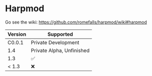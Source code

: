# Harpmod

Go see the wiki: https://github.com/romefalls/harpmod/wiki#harpmod

| Version | Supported          |
| ------- | ------------------ |
| C0.0.1   | Private Development           |
| 1.4   | Private Alpha, Unfinished              |
| 1.3   | ✅ |
| < 1.3   | :x:                |
